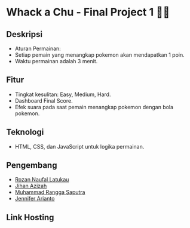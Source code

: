 # Whack a Chu - Final Project 1 🐹💛


## Deskripsi 
- Aturan Permainan:
- Setiap pemain yang menangkap pokemon akan mendapatkan 1 poin.
- Waktu permainan adalah 3 menit.

## Fitur 
- Tingkat kesulitan: Easy, Medium, Hard.
- Dashboard Final Score.
- Efek suara pada saat pemain menangkap pokemon dengan bola pokemon.

## Teknologi 
- HTML, CSS, dan JavaScript untuk logika permainan.

## Pengembang 
- [Rozan Naufal Latukau]()
- [Jihan Azizah]()
- [Muhammad Rangga Saputra](https://instagram.com/ranggargs)
- [Jennifer Arianto]()

## Link Hosting

